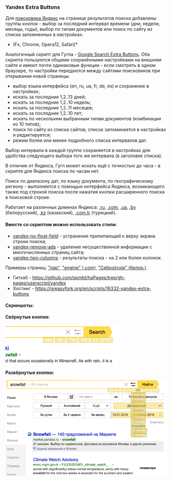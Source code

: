 ### Yandex Extra Buttons

Для [поисковика Яндекс](http://yandex.ru) на странице результатов поиска добавлены группы кнопок - выбор за последний интервал времени (дни, недели, месяцы, годы), выбор по типам документов или поиск по сайту из списка запомненных в настройках.

* (Fx, Chrome, Opera12, Safari)*

Аналогичный скрипт для Гугла - [Google Search Extra Buttons](https://greasyfork.org/en/scripts/7543/). Оба скрипта пользуются общими сохранёнными настройками на внешнем сайте и имеют почти одинаковые функции - если смотреть в одном браузере, то настройки передаются между сайтами поисковиков при открывании новой страницы.

* выбор языка интерфейса (en, ru, ua, fr, de, es) и сохранение в настройках;
* искать за последние 1,2..13 дней;
* искать за последние 1,2..10 недель;
* искать за последние 1,2..11 месяцев;
* искать за последние 1,2..10 лет;
* искать по нескольким выбранным типам документов (комбинации из 10 типов);
* поиск по сайту из списка сайтов; список запоминается в настройках и редактируется;
* режим более или менее подробного списка интервалов дат.

Выбор интервала в каждой группе сохраняется в настройках для удобства следующего выбора того же интервала (в заголовке списка).

В отличие от Яндекса, Гугл может искать ещё с точностью до часа - в скрипте для Яндекса поиска по часам нет.

Поиск по диапазону дат, по языку документа, по географическому региону - выполняется с помощью интерфейса Яндекса, возникающего также под строкой поиска после нажатия кнопки расширенного поиска в поисковой строке.

Работает на различных доменах Яндекса: [.ru](http://yandex.ru), [.com](http://yandex.com), [.ua](http://yandex.ua), [.by](http://yandex.by) (белорусский), [.kz](http://yandex.kz) (казахский), [.com.tr](http://yandex.com.tr) (турецкий).

#### Вместе со скриптом можно использовать стили:

* [yandex-no-float-field](https://userstyles.org/styles/51117/) - устранение прилипающей к верху экрана строки поиска;
* [yandex-remove-ads](https://userstyles.org/styles/121827/) - удаление несущественной информации с многочисленных страниц сайта;
* [yandex-two-columns](https://userstyles.org/styles/57878/) - результаты поиска - на 2 или более колонок.

Примеры страниц: ["пар"](https://yandex.ru/search/?text=%D0%BF%D0%B0%D1%80), ["engine" (.com)](https://yandex.com/search/?text=engine), ["Сяброўскія" (белор.)](https://yandex.by/search/?text=Сяброўскія).

* Гитхаб - https://github.com/spmbt/haPages/tree/gh-pages/userscript/yandex
* Хостинг - https://greasyfork.org/en/scripts/16332-yandex-extra-buttons

#### Скриншоты: 

**Свёрнутые кнопки:**

![Свёрнутые кнопки](../../doc/yandex/shot-YandexExtraButtons1.png)

**Развёрнутые кнопки:**

![Развёрнутые кнопки](../../doc/yandex/shot-YandexExtraButtons2.png)